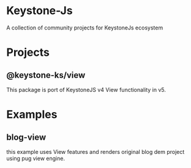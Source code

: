 # Keystone-Js

A collection of community projects for KeystoneJs ecosystem


# Projects

## @keystone-ks/view
This package is port of KeystoneJS v4 View functionality in v5.


# Examples

## blog-view

this example uses View features and renders original blog dem project using pug view engine.

